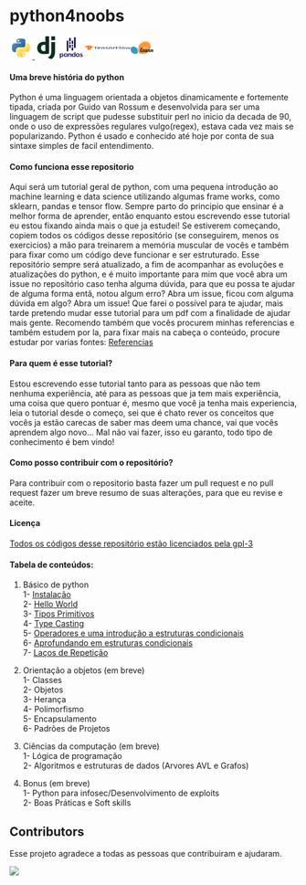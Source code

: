 # python4noobs 

<a href="https://www.python.org" target="_blank"> <img src="https://raw.githubusercontent.com/devicons/devicon/master/icons/python/python-original.svg" alt="python" width="40" height="40"/> </a> <a href="https://www.djangoproject.com/"><img src="https://raw.githubusercontent.com/devicons/devicon/master/icons/django/django-plain.svg" alt="django" width="40" height="40"></a> <a href="https://pandas.pydata.org/"><img src="https://raw.githubusercontent.com/devicons/devicon/master/icons/pandas/pandas-plain-wordmark.svg" alt="pandas" width="40" height="40"></a> <a href="https://www.tensorflow.org/?hl=pt-br"><img src="https://raw.githubusercontent.com/devicons/devicon/master/icons/tensorflow/tensorflow-original-wordmark.svg" alt="TensorFlow" width="80" height="40"></a><a href="https://scikit-learn.org/stable/"><img src="https://raw.githubusercontent.com/devicons/devicon/master/icons/scikitlearn/scikitlearn-original.svg" width="40" height="40"></a>


<h4>Uma breve história do python</h4>

Python é uma linguagem orientada a objetos dinamicamente e fortemente tipada, criada por Guido van Rossum e desenvolvida para ser uma linguagem de script que pudesse substituir perl no inicio da decada de 90, onde o uso de expressões regulares vulgo(regex), estava cada vez mais se popularizando. Python é usado e conhecido até hoje por conta de sua sintaxe simples de facil entendimento. 

<h4>Como funciona esse repositorio</h4>

Aqui será um tutorial geral de python, com uma pequena introdução ao machine learning e data science utilizando algumas frame works, como sklearn, pandas e tensor flow. Sempre parto do principio que ensinar é a melhor forma de aprender, então enquanto estou escrevendo esse tutorial eu estou fixando ainda mais o que ja estudei! Se estiverem começando, copiem todos os códigos desse repositório (se conseguirem, menos os exercicios) a mão para treinarem a memória muscular de vocês e também para fixar como um código deve funcionar e ser estruturado. Esse repositório sempre será atualizado, a fim de acompanhar as evoluções e atualizações do python, e é muito importante para mim que você abra um issue no repositório caso tenha alguma dúvida, para que eu possa te ajudar de alguma forma entã, notou algum erro? Abra um issue, ficou com alguma dúvida em algo? Abra um issue! Que farei o possível para te ajudar, mais tarde pretendo mudar esse tutorial para um pdf com a finalidade de ajudar mais gente. Recomendo também que vocês procurem minhas referencias e também estudem por la, para fixar mais na cabeça o conteúdo, procure estudar por varias fontes: <a href="https://github.com/BrunoCiccarino/python4noobs/blob/main/REFERENCIAS.md">Referencias</a>

<h4>Para quem é esse tutorial? </h4>

Estou escrevendo esse tutorial tanto para as pessoas que não tem nenhuma experiência, até para as pessoas que ja tem mais experiência, uma coisa que quero pontuar é, mesmo que você ja tenha mais experiencia, leia o tutorial desde o começo, sei que é chato rever os conceitos que vocês ja estão carecas de saber mas deem uma chance, vai que vocês aprendem algo novo... Mal não vai fazer, isso eu garanto, todo tipo de conhecimento é bem vindo!

<h4>Como posso contribuir com o repositório?</h4>

Para contribuir com o repositorio basta fazer um pull request e no pull request fazer um breve resumo de suas alterações, para que eu revise e aceite.

<h4>Licença</h4>

<a href="https://github.com/BrunoCiccarino/python4noobs/blob/main/LICENSE">Todos os códigos desse repositório estão licenciados pela gpl-3</a>

<h4>Tabela de conteúdos:</h4>

1) Básico de python<br>
    1- <a href="https://github.com/BrunoCiccarino/python4noobs/blob/main/instala%C3%A7%C3%A3o%2FREADME.md">Instalação</a><br>
    2- <a href="https://github.com/BrunoCiccarino/python4noobs/blob/main/HelloWorld/README.md">Hello World</a><br>
    3- <a href="https://github.com/BrunoCiccarino/python4noobs/tree/main/TiposPrimitivos/README.md">Tipos Primitivos</a><br>
    4- <a href="https://github.com/BrunoCiccarino/python4noobs/blob/main/TypeCasting%2FREADME.md">Type Casting</a><br>
    5- <a href="https://github.com/BrunoCiccarino/python4noobs/blob/main/Operadores%2FREADME.md">Operadores e uma introdução a estruturas condicionais</a><br>
    6- <a href="https://github.com/BrunoCiccarino/python4noobs/blob/main/EstruturasCondicionais%2FREADME.md">Aprofundando em estruturas condicionais</a><br>
    7- <a href="https://github.com/BrunoCiccarino/python4noobs/blob/main/La%C3%A7osDeRepeti%C3%A7%C3%A3o/README.md">Laços de Repetição</a>

2) Orientação a objetos (em breve)<br>
  1- Classes<br>
  2- Objetos<br>
  3- Herança<br>
  4- Polimorfismo<br>
  5- Encapsulamento<br>
  6- Padrões de Projetos

3) Ciências da computação (em breve)<br>
    1- Lógica de programação<br>
    2- Algoritmos e estruturas de dados (Arvores AVL e Grafos)

4) Bonus (em breve)<br> 
    1- Python para infosec/Desenvolvimento de exploits<br>
    2- Boas Práticas e Soft skills

## Contributors

Esse projeto agradece a todas as pessoas que contribuiram e ajudaram. 

<a href="https://github.com/BrunoCiccarino/python4noobs/graphs/contributors">
  <img src="https://contrib.rocks/image?repo=BrunoCiccarino/python4noobs&max=24" />
</a>
